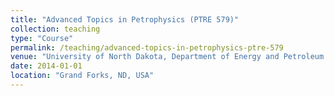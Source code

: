 ```yaml
---
title: "Advanced Topics in Petrophysics (PTRE 579)"
collection: teaching
type: "Course"
permalink: /teaching/advanced-topics-in-petrophysics-ptre-579
venue: "University of North Dakota, Department of Energy and Petroleum Engineering"
date: 2014-01-01
location: "Grand Forks, ND, USA"
---
```


